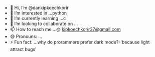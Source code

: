 - 👋 Hi, I’m @dankipkoechkorir
- 👀 I’m interested in ...python
- 🌱 I’m currently learning ...c
- 💞️ I’m looking to collaborate on ...
- 📫 How to reach me ...@ kipkoechkorir37@gmail.com
- 😄 Pronouns: ...
- ⚡ Fun fact: ...why do prorammers prefer dark mode?-'because light attract bugs'

<!---
dankipkoechkorir/dankipkoechkorir is a ✨ special ✨ repository because its `README.md` (this file) appears on your GitHub profile.
You can click the Preview link to take a look at your changes.
--->
